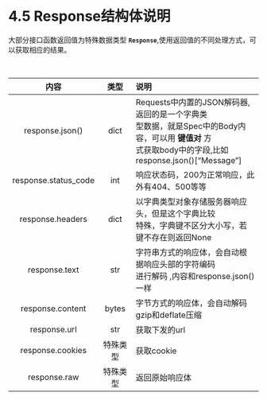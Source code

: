 # 4.5 Response结构体说明

大部分接口函数返回值为特殊数据类型 **`Response`**,使用返回值的不同处理方式，可以获取相应的结果。

<br>

|          内容          |  类型   | 说明                                                                                                               | 
|:--------------------:|:-----:|:-----------------------------------------------------------------------------------------------------------------|
|   response.json()    | dict	 | Requests中内置的JSON解码器,返回的是一个字典类<br/>型数据，就是Spec中的Body内容，可以用 **键值对** 方<br/>式获取body中的字段,比如 response.json()[“Message”] | 
| response.status_code |  int  | 响应状态码，200为正常响应，此外有404、500等等                                                                                      |
|   response.headers   | dict	 | 以字典类型对象存储服务器响应头，但是这个字典比较<br/>特殊，字典键不区分大小写，若键不存在则返回None                                                           |
|    response.text     |  str  | 字符串方式的响应体，会自动根据响应头部的字符编码<br/>进行解码 ,内容和response.json()一样                                                          |         
|   response.content   | bytes | 字节方式的响应体，会自动解码gzip和deflate压缩                                                                                     |
|     response.url     |  str  | 获取下发的url                                                                                                         |
 |   response.cookies   | 特殊类型  | 获取cookie                                                                                                         | 
 |     response.raw     | 特殊类型  | 返回原始响应体                                                                                                          |